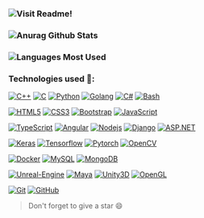 ### ![Visit Readme!](https://media.giphy.com/media/hp3cHb7eMoWVctmERJ/giphy.gif)

### ![Anurag Github Stats](https://github-readme-stats.vercel.app/api?username=Anuragkar234&theme=radical&show_icons=true&hide_border=true)

### ![Languages Most Used](https://github-readme-stats.vercel.app/api/top-langs/?username=Anuragkar234&layout=compact&theme=radical&show_icons=true&hide_border=true)

### Technologies used  :construction:: 

 [![C++](https://img.shields.io/badge/-C++-00599C?style=flat&logo=c++&link=https://github.com/Anuragkar234)](https://github.com/Anuragkar234)
 [![C](https://img.shields.io/badge/-A8B9CC?style=flat&logo=c&logoColor=white&link=https://github.com/Anuragkar234)](https://Anuragkar234)
 [![Python](https://img.shields.io/badge/-Python-black?style=flat&logo=python&link=https://github.com/Anuragkar234)](https://github.com/Anuragkar234)
 [![Golang](https://img.shields.io/badge/-Golang-black?style=flat&logo=go&link=https://github.com/Anuragkar234)](https://github.com/Anuragkar234)
 [![C#](https://img.shields.io/badge/-CSharp-00599C?style=flat&logo=csharp&link=https://github.com/Anuragkar234)](https://github.com/Anuragkar234)
 [![Bash](https://img.shields.io/badge/-Bash-black?style=flat&logo=bash&link=https://github.com/Anuragkar234)](https://github.com/Anuragkar234)
 
 [![HTML5](https://img.shields.io/badge/-HTML5-E34F26?style=flat&logo=html5&logoColor=white&link=https://github.com/Anuragkar234)](https://github.com/Anuragkar234) 
 [![CSS3](https://img.shields.io/badge/-CSS3-1572B6?style=flat&logo=css3&link=https://github.com/Anuragkar234)](https://github.com/Anuragkar234) 
 [![Bootstrap](https://img.shields.io/badge/-Bootstrap-563D7C?style=flat&logo=bootstrap&link=https://github.com/Anuragkar234)](https://github.com/Anuragkar234)
 [![JavaScript](https://img.shields.io/badge/-JavaScript-black?style=flat&logo=javascript&link=https://github.com/Anuragkar234)](https://github.com/Anuragkar234)
 
 [![TypeScript](https://img.shields.io/badge/-TypeScript-007ACC?style=flat&logo=typescript&link=https://github.com/Anuragkar234)](https://github.com/Anuragkar234)
 [![Angular](https://img.shields.io/badge/-Angular-black?style=flat&logo=angular&link=https://github.com/Anuragkar234)](https://github.com/Anuragkar234)
 [![Nodejs](https://img.shields.io/badge/-Nodejs-black?style=flat&logo=nodejs&link=https://github.com/Anuragkar234)](https://github.com/Anuragkar234)
 [![Django](https://img.shields.io/badge/-Django-black?style=flat&logo=django&link=https://github.com/Anuragkar234)](https://github.com/Anuragkar234)
 [![ASP.NET](https://img.shields.io/badge/-ASP.NET-black?style=flat&logo=dotnet&link=https://github.com/Anuragkar234)](https://github.com/Anuragkar234)
  
 [![Keras](https://img.shields.io/badge/-Keras-red?style=flat&logo=keras&link=https://github.com/Anuragkar234)](https://github.com/Anuragkar234)
 [![Tensorflow](https://img.shields.io/badge/-Tensorflow-gray?style=flat&logo=tensorflow&link=https://github.com/Anuragkar234)](https://github.com/Anuragkar234)
 [![Pytorch](https://img.shields.io/badge/-PyTorch-gray?style=flat&logo=pytorch&link=https://github.com/Anuragkar234)](https://github.com/Anuragkar234)
 [![OpenCV](https://img.shields.io/badge/-OpenCV-gray?style=flat&logo=cv&link=https://github.com/Anuragkar234)](https://github.com/Anuragkar234)
 
 [![Docker](https://img.shields.io/badge/-Docker-black?style=flat&logo=docker&link=https://github.com/Anuragkar234)](https://github.com/Anuragkar234) 
 [![MySQL](https://img.shields.io/badge/-MySQL-black?style=flat&logo=mysql&link=https://github.com/Anuragkar234)](https://github.com/Anuragkar234)
 [![MongoDB](https://img.shields.io/badge/-MongoDB-black?style=flat&logo=mongodb&link=https://github.com/Anuragkar234)](https://github.com/Anuragkar234)
 
 [![Unreal-Engine](https://img.shields.io/badge/-UnrealEngine-black?style=flat&logo=unreal&link=https://github.com/Anuragkar234)](https://github.com/Anuragkar234)
 [![Maya](https://img.shields.io/badge/-Maya-blue?style=flat&logo=maya&link=https://github.com/Anuragkar234)](https://github.com/Anuragkar234)
 [![Unity3D](https://img.shields.io/badge/-Unity3D-gray?style=flat&logo=unity&link=https://github.com/Anuragkar234)](https://github.com/Anuragkar234)
 [![OpenGL](https://img.shields.io/badge/-OpenGL-white?style=flat&logo=opengl&link=https://github.com/Anuragkar234)](https://github.com/Anuragkar234)
 
 [![Git](https://img.shields.io/badge/-Git-black?style=flat&logo=git&link=https://github.com/Anuragkar234)](https://github.com/Anuragkar234) 
 [![GitHub](https://img.shields.io/badge/-GitHub-181717?style=flat&logo=github&link=https://github.com/Anuragkar234)](https://github.com/Anuragkar234)
 
 > Don't forget to give a star :smile:
